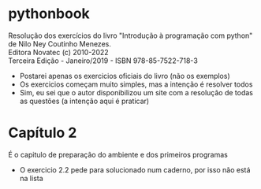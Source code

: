 # pythonbook

Resolução dos exercícios do livro "Introdução à programação com python" de Nilo Ney Coutinho Menezes.
<br>Editora Novatec (c) 2010-2022</br>
Terceira Edição - Janeiro/2019 - ISBN 978-85-7522-718-3

- Postarei apenas os exercicios oficiais do livro (não os exemplos)
- Os exercicios começam muito simples, mas a intenção é resolver todos
- Sim, eu sei que o autor disponibilizou um site com a resolução de todas as questões (a intenção aqui é praticar)

# Capítulo 2
É o capitulo de preparação do ambiente e dos primeiros programas
- O exercicio 2.2 pede para solucionado num caderno, por isso não está na lista
